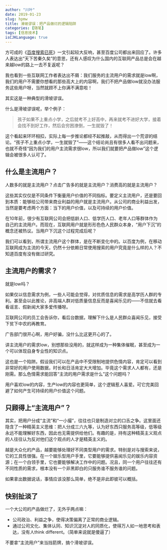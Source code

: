 ```yaml
---
author: "川叶"
date: 2019-01-23
slug: hpmw
title: 滑坡谬误：把产品做烂的逻辑陷阱
categories: [随笔]
tags: [信息技术]
isCJKLanguage: true
---
```


方可成的《[百度搜索已死](https://weibo.com/ttarticle/p/show?id=2309404331600992154916)》一文引起较大反响，甚至百度公司都出来回应了。许多人表达出“天下苦秦久矣”的意思，还有人感叹为什么国内的互联网产品总是会在越来越low的路上一去不复返呢？

<!--more-->

我也看到一些互联网工作者表达出不屑：我们服务的主流用户的需求就是low啊，我们的用户不需要你想看的那些高大上的内容啊，我们不把产品做low就没办法服务这些用户呀，当然就顾不上你满不满意啦！

其实这是一种典型的滑坡谬误。

什么是滑坡谬误呢，举个例子：

> 孩子如果不上重点小学，之后就考不上好高中，再来就考不进好大学，接着会找不到好工作，然后会穷困潦倒，一生就毁了！

这个看起来环环相扣，实际上每一步推论都经不起推敲，从而得出一个荒谬的结论。“孩子不上重点小学，一生就毁了”——这个结论尚且有很多人看不出问题来，也就不奇怪“因为我们的用户主流需求很low，所以我们就要把产品做low”这个逻辑会被很多人认可了。

## 什么是主流用户？

人数多的就是主流用户？点击广告多的就是主流用户？消费高的就是主流用户？

这些其实仅仅是不同条件下衡量用户价值的不同指标。要定义主流用户，还是要回到本质：能够给公司带来商业利益的用户就是主流用户。从公司的商业利益出发，当然是要考虑两个方面：当下的用户价值，以及可持续的用户价值。

在10年前，很少有互联网公司会把低龄人口、低学历人口、老年人口等群体作为自己的主流用户。而现在，互联网用户就是形形色色人民群众本身，“用户下沉”的概念还被热议。当用户下沉这个过程完成后呢？

我们可以看到，所谓主流用户这个群体，是在不断变化中的。以百度为例，在移动互联网成为主流的今天，仍然十分依赖日常使用搜索的用户究竟是什么样的人？不知道百度有没有做过研究。

## 主流用户的需求？

就是low吗？

如果仅以信息需求为例，一些人可能会觉得，对优质信息的需求是高学历人群的专利。甚至会以此推论，非高端人群对低质量信息反而是喜闻乐见的——不信就去看看谣言、假新闻大家多爱传播呀。

互联网公司的员工会告诉你，看后台数据，理解下什么是人民群众喜闻乐见，接受下贫下中农的再教育。

广告部门很开心啊，用户好骗，没什么比这更开心的了。

讲主流用户的需求low，别想那些没用的，就这样成为一种集体催眠，甚至成为一个可以体现自身专业性的知识点。

这也是一个陷阱。假设我们可以在产品中不受限制地提供色情内容，肯定可以看到非常好的用户使用数据，时长和日活肯定大大增加。毕竟这个需求人人都有，还是刚需。那么色情需求能回答“主流的用户需求是什么”这个问题吗？

用户喜欢low的内容，生产low的内容也更简单，这个逻辑惹人喜爱。可它完美回避了如何产生可持续的用户价值这个问题。

## 只顾得上“主流用户”？

其实，把用户分成“主流”和“一小撮”，往往也只是制造对立的口舌之争。这里面还隐含了一种精英主义思维：把人分成三六九等，认为好东西只服务高等级，低等级永远不能理解好东西，因此也无需提供给他们。有趣的是，持有这种精英主义观点的人往往认为反对他们这个观点的人才是精英主义的。

越是大众化的产品，越要能够处理好不同类型用户的需求。特别是对与搜索来说，它的工具性很强。在一个娱乐型用户手里，它要能够提供喜闻乐见的娱乐内容资源；在一个白领手里，它也要能够解决工作中的问题。况且，同一个用户往往还有不同性质的需求，根本没有一个非黑即白的只服务谁不服务谁的问题。

如果拿出数据说话，事情应该没那么简单，绝不是非此即彼可以概括。

## 快别扯淡了

一个大公司的产品做烂了，无外乎两点嘛：

* 公司政治、利益之争，使得决策偏离了正常的商业逻辑。
* 通过公司文化、集体认同、知识沉淀对人的同质化，使得万人如一地思考和表达，没有人think different。（简单来说就是傻逼了）

不要拿“主流用户”来当挡箭牌，搞个滑坡谬误。